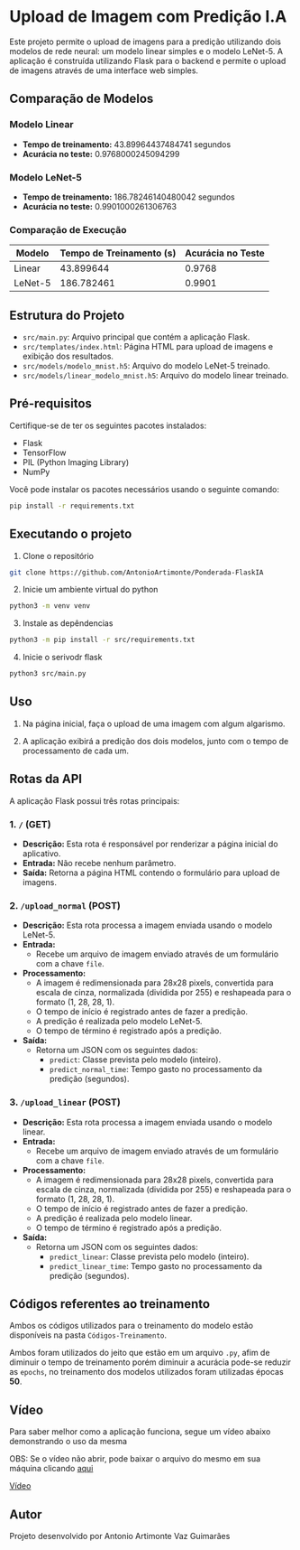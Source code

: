 # Upload de Imagem com Predição I.A

Este projeto permite o upload de imagens para a predição utilizando dois modelos de rede neural: um modelo linear simples e o modelo LeNet-5. A aplicação é construída utilizando Flask para o backend e permite o upload de imagens através de uma interface web simples.

## Comparação de Modelos

### Modelo Linear
- **Tempo de treinamento:** 43.89964437484741 segundos
- **Acurácia no teste:** 0.9768000245094299

### Modelo LeNet-5
- **Tempo de treinamento:** 186.78246140480042 segundos
- **Acurácia no teste:** 0.9901000261306763

### Comparação de Execução

| Modelo       | Tempo de Treinamento (s) | Acurácia no Teste |
|--------------|---------------------------|-------------------|
| Linear       | 43.899644                 | 0.9768            |
| LeNet-5      | 186.782461                | 0.9901            |

## Estrutura do Projeto

- `src/main.py`: Arquivo principal que contém a aplicação Flask.
- `src/templates/index.html`: Página HTML para upload de imagens e exibição dos resultados.
- `src/models/modelo_mnist.h5`: Arquivo do modelo LeNet-5 treinado.
- `src/models/linear_modelo_mnist.h5`: Arquivo do modelo linear treinado.

## Pré-requisitos

Certifique-se de ter os seguintes pacotes instalados:

- Flask
- TensorFlow
- PIL (Python Imaging Library)
- NumPy

Você pode instalar os pacotes necessários usando o seguinte comando:

```bash
pip install -r requirements.txt
```

## Executando o projeto

1. Clone o repositório

```bash
git clone https://github.com/AntonioArtimonte/Ponderada-FlaskIA
```

2. Inicie um ambiente virtual do python

```bash
python3 -m venv venv
```

3. Instale as depêndencias

```bash
python3 -m pip install -r src/requirements.txt
```

4. Inicie o serivodr flask

```bash
python3 src/main.py
```

## Uso

1. Na página inicial, faça o upload de uma imagem com algum algarismo.

2. A aplicação exibirá a predição dos dois modelos, junto com o tempo de processamento de cada um.

## Rotas da API

A aplicação Flask possui três rotas principais:

### 1. `/` (GET)

- **Descrição:** Esta rota é responsável por renderizar a página inicial do aplicativo.
- **Entrada:** Não recebe nenhum parâmetro.
- **Saída:** Retorna a página HTML contendo o formulário para upload de imagens.

### 2. `/upload_normal` (POST)

- **Descrição:** Esta rota processa a imagem enviada usando o modelo LeNet-5.
- **Entrada:**
  - Recebe um arquivo de imagem enviado através de um formulário com a chave `file`.
- **Processamento:**
  - A imagem é redimensionada para 28x28 pixels, convertida para escala de cinza, normalizada (dividida por 255) e reshapeada para o formato (1, 28, 28, 1).
  - O tempo de início é registrado antes de fazer a predição.
  - A predição é realizada pelo modelo LeNet-5.
  - O tempo de término é registrado após a predição.
- **Saída:**
  - Retorna um JSON com os seguintes dados:
    - `predict`: Classe prevista pelo modelo (inteiro).
    - `predict_normal_time`: Tempo gasto no processamento da predição (segundos).

### 3. `/upload_linear` (POST)

- **Descrição:** Esta rota processa a imagem enviada usando o modelo linear.
- **Entrada:**
  - Recebe um arquivo de imagem enviado através de um formulário com a chave `file`.
- **Processamento:**
  - A imagem é redimensionada para 28x28 pixels, convertida para escala de cinza, normalizada (dividida por 255) e reshapeada para o formato (1, 28, 28, 1).
  - O tempo de início é registrado antes de fazer a predição.
  - A predição é realizada pelo modelo linear.
  - O tempo de término é registrado após a predição.
- **Saída:**
  - Retorna um JSON com os seguintes dados:
    - `predict_linear`: Classe prevista pelo modelo (inteiro).
    - `predict_linear_time`: Tempo gasto no processamento da predição (segundos).


## Códigos referentes ao treinamento

Ambos os códigos utilizados para o treinamento do modelo estão disponíveis na pasta `Códigos-Treinamento`.

Ambos foram utilizados do jeito que estão em um arquivo `.py`, afim de diminuir o tempo de treinamento porém diminuir a acurácia pode-se reduzir as `epochs`, no treinamento dos modelos utilizados foram utilizadas épocas **50**.

## Vídeo

Para saber melhor como a aplicação funciona, segue um vídeo abaixo demonstrando o uso da mesma

OBS: Se o vídeo não abrir, pode baixar o arquivo do mesmo em sua máquina clicando [aqui](IMG_1165.MOV)

[Vídeo](https://drive.google.com/file/d/1F2gFmfuWljoJ9ujg1uJ9DXnZZdKuzTKv/view?usp=sharing)

## Autor

Projeto desenvolvido por Antonio Artimonte Vaz Guimarães